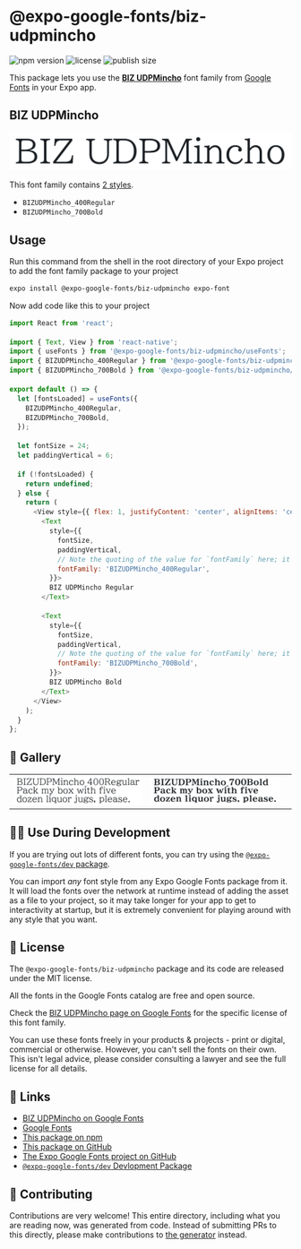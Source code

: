 # @expo-google-fonts/biz-udpmincho

![npm version](https://flat.badgen.net/npm/v/@expo-google-fonts/biz-udpmincho)
![license](https://flat.badgen.net/github/license/expo/google-fonts)
![publish size](https://flat.badgen.net/packagephobia/install/@expo-google-fonts/biz-udpmincho)

This package lets you use the [**BIZ UDPMincho**](https://fonts.google.com/specimen/BIZ+UDPMincho) font family from [Google Fonts](https://fonts.google.com/) in your Expo app.

## BIZ UDPMincho

![BIZ UDPMincho](./font-family.png)

This font family contains [2 styles](#-gallery).

- `BIZUDPMincho_400Regular`
- `BIZUDPMincho_700Bold`

## Usage

Run this command from the shell in the root directory of your Expo project to add the font family package to your project
```sh
expo install @expo-google-fonts/biz-udpmincho expo-font
```

Now add code like this to your project
```js
import React from 'react';

import { Text, View } from 'react-native';
import { useFonts } from '@expo-google-fonts/biz-udpmincho/useFonts';
import { BIZUDPMincho_400Regular } from '@expo-google-fonts/biz-udpmincho/400Regular';
import { BIZUDPMincho_700Bold } from '@expo-google-fonts/biz-udpmincho/700Bold';

export default () => {
  let [fontsLoaded] = useFonts({
    BIZUDPMincho_400Regular,
    BIZUDPMincho_700Bold,
  });

  let fontSize = 24;
  let paddingVertical = 6;

  if (!fontsLoaded) {
    return undefined;
  } else {
    return (
      <View style={{ flex: 1, justifyContent: 'center', alignItems: 'center' }}>
        <Text
          style={{
            fontSize,
            paddingVertical,
            // Note the quoting of the value for `fontFamily` here; it expects a string!
            fontFamily: 'BIZUDPMincho_400Regular',
          }}>
          BIZ UDPMincho Regular
        </Text>

        <Text
          style={{
            fontSize,
            paddingVertical,
            // Note the quoting of the value for `fontFamily` here; it expects a string!
            fontFamily: 'BIZUDPMincho_700Bold',
          }}>
          BIZ UDPMincho Bold
        </Text>
      </View>
    );
  }
};

```

## 🔡 Gallery


||||
|-|-|-|
|![BIZUDPMincho_400Regular](.//400Regular/BIZUDPMincho_400Regular.ttf.png)|![BIZUDPMincho_700Bold](.//700Bold/BIZUDPMincho_700Bold.ttf.png)|||


## 👩‍💻 Use During Development

If you are trying out lots of different fonts, you can try using the [`@expo-google-fonts/dev` package](https://github.com/expo/google-fonts/tree/master/font-packages/dev#readme).

You can import *any* font style from any Expo Google Fonts package from it. It will load the fonts
over the network at runtime instead of adding the asset as a file to your project, so it may take longer
for your app to get to interactivity at startup, but it is extremely convenient
for playing around with any style that you want.

## 📖 License

The `@expo-google-fonts/biz-udpmincho` package and its code are released under the MIT license.

All the fonts in the Google Fonts catalog are free and open source.

Check the [BIZ UDPMincho page on Google Fonts](https://fonts.google.com/specimen/BIZ+UDPMincho) for the specific license of this font family.

You can use these fonts freely in your products & projects - print or digital, commercial or otherwise. However, you can't sell the fonts on their own. This isn't legal advice, please consider consulting a lawyer and see the full license for all details.

## 🔗 Links

- [BIZ UDPMincho on Google Fonts](https://fonts.google.com/specimen/BIZ+UDPMincho)
- [Google Fonts](https://fonts.google.com/)
- [This package on npm](https://www.npmjs.com/package/@expo-google-fonts/biz-udpmincho)
- [This package on GitHub](https://github.com/expo/google-fonts/tree/master/font-packages/biz-udpmincho)
- [The Expo Google Fonts project on GitHub](https://github.com/expo/google-fonts)
- [`@expo-google-fonts/dev` Devlopment Package](https://github.com/expo/google-fonts/tree/master/font-packages/dev)

## 🤝 Contributing

Contributions are very welcome! This entire directory, including what you are reading now, was generated from code. Instead of submitting PRs to this directly, please make contributions to [the generator](https://github.com/expo/google-fonts/tree/master/packages/generator) instead.

